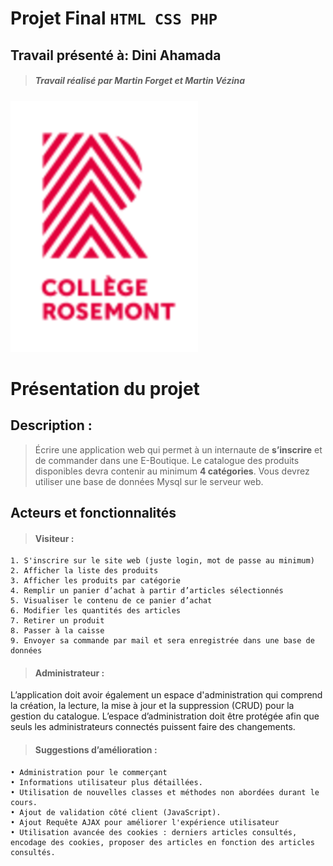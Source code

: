 #  **Projet Final `HTML CSS PHP`**

## Travail présenté à: **Dini Ahamada**
>##### Travail réalisé par ***Martin Forget*** et ***Martin Vézina***

![Logo_Rosemont](/images/logo_college_rosemontReduit.png)

# **Présentation du projet**

## Description :
>Écrire une application web qui permet à un internaute de **s’inscrire** et de commander dans une E-Boutique.
Le catalogue des produits disponibles devra contenir au minimum **4 catégories**. Vous devrez utiliser une base de données Mysql sur le serveur web. 
## Acteurs et fonctionnalités

>####  Visiteur :
	1. S'inscrire sur le site web (juste login, mot de passe au minimum)
	2. Afficher la liste des produits
	3. Afficher les produits par catégorie
	4. Remplir un panier d’achat à partir d’articles sélectionnés
	5. Visualiser le contenu de ce panier d’achat
	6. Modifier les quantités des articles
	7. Retirer un produit
	8. Passer à la caisse
	9. Envoyer sa commande par mail et sera enregistrée dans une base de données

>#### Administrateur :
 L’application doit avoir également un espace d'administration qui comprend la création, la lecture, la mise à jour et la suppression (CRUD) pour la gestion du catalogue. L’espace d’administration doit être protégée afin que seuls les administrateurs connectés puissent faire des changements.

>#### **Suggestions d’amélioration :**
    • Administration pour le commerçant
    • Informations utilisateur plus détaillées.
    • Utilisation de nouvelles classes et méthodes non abordées durant le cours.
    • Ajout de validation côté client (JavaScript).
    • Ajout Requête AJAX pour améliorer l'expérience utilisateur
    • Utilisation avancée des cookies : derniers articles consultés, encodage des cookies, proposer des articles en fonction des articles 		consultés.
